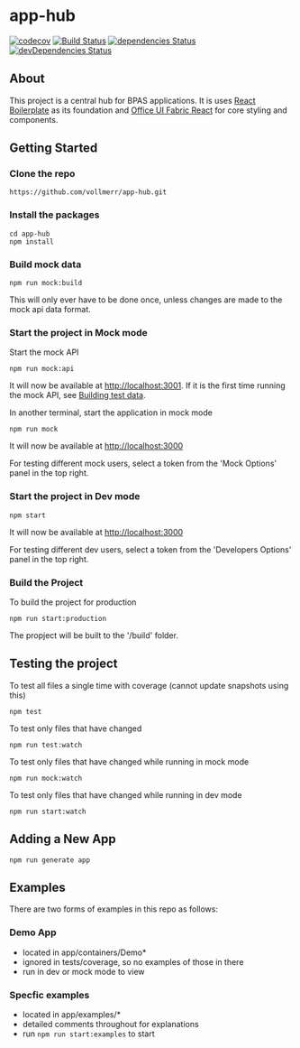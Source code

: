 # app-hub

[![codecov](https://codecov.io/gh/vollmerr/app-hub/branch/master/graph/badge.svg)](https://codecov.io/gh/vollmerr/app-hub)
[![Build Status](https://travis-ci.org/vollmerr/app-hub.svg?branch=master)](https://travis-ci.org/vollmerr/app-hub)
[![dependencies Status](https://david-dm.org/vollmerr/app-hub/status.svg)](https://david-dm.org/vollmerr/app-hub)
[![devDependencies Status](https://david-dm.org/vollmerr/app-hub/dev-status.svg)](https://david-dm.org/vollmerr/app-hub?type=dev)


## About
This project is a central hub for BPAS applications. It is uses [React Boilerplate](https://github.com/react-boilerplate/react-boilerplate) as its foundation and [Office UI Fabric React](https://github.com/OfficeDev/office-ui-fabric-react) for core styling and components. 


## Getting Started
### Clone the repo
```
https://github.com/vollmerr/app-hub.git
```

### Install the packages
```
cd app-hub
npm install
```

### Build mock data
```
npm run mock:build
```
This will only ever have to be done once, unless changes are made to the mock api data format.

### Start the project in Mock mode
Start the mock API
```
npm run mock:api
```
It will now be available at [http://localhost:3001](http://localhost:3001).
If it is the first time running the mock API, see [Building test data](#building-test-data).

In another terminal, start the application in mock mode
```
npm run mock
```
It will now be available at [http://localhost:3000](http://localhost:3000)

For testing different mock users, select a token from the 'Mock Options' panel in the top right.

### Start the project in Dev mode
```
npm start
```
It will now be available at [http://localhost:3000](http://localhost:3000)

For testing different dev users, select a token from the 'Developers Options' panel in the top right.

### Build the Project
To build the project for production
```
npm run start:production
```
The propject will be built to the '/build' folder.


## Testing the project
To test all files a single time with coverage (cannot update snapshots using this)
```
npm test
```
To test only files that have changed
```
npm run test:watch
```
To test only files that have changed while running in mock mode
```
npm run mock:watch
```
To test only files that have changed while running in dev mode
```
npm run start:watch
```


## Adding a New App
```
npm run generate app
```


## Examples
There are two forms of examples in this repo as follows:
### Demo App
- located in app/containers/Demo*
- ignored in tests/coverage, so no examples of those in there
- run in dev or mock mode to view

### Specfic examples
- located in app/examples/*
- detailed comments throughout for explanations
- run `npm run start:examples` to start
